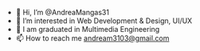 - 👋 Hi, I’m @AndreaMangas31
- 👀 I’m interested in Web Development & Design, UI/UX
- 🌱 I am graduated in Multimedia Engineering
- 📫 How to reach me andream3103@gmail.com

<!---
AndreaMangas31/AndreaMangas31 is a ✨ special ✨ repository because its `README.md` (this file) appears on your GitHub profile.
You can click the Preview link to take a look at your changes.
--->
